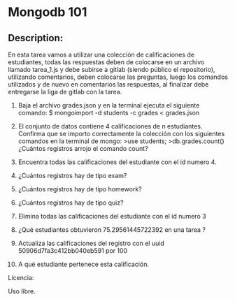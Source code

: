 #  Mongodb 101

## Description:
En esta tarea vamos a utilizar una colección de calificaciones de estudiantes, todas las respuestas deben de colocarse en un archivo llamado tarea_1.js y debe subirse a gitlab (siendo público el repositorio), utilizando comentarios, deben colocarse las preguntas, luego los comandos utilizados y de nuevo en comentarios las respuestas, al finalizar debe entregarse la liga de gitlab con la tarea.

1) Baja el archivo grades.json y en la terminal ejecuta el siguiente comando: $ mongoimport -d students -c grades < grades.json

2) El conjunto de datos contiene 4 calificaciones de n estudiantes. Confirma que se importo correctamente la colección con los siguientes comandos en la terminal de mongo: >use students; >db.grades.count() ¿Cuántos registros arrojo el comando count?

3) Encuentra todas las calificaciones del estudiante con el id numero 4.

4) ¿Cuántos registros hay de tipo exam?

5) ¿Cuántos registros hay de tipo homework?

6) ¿Cuántos registros hay de tipo quiz?

7) Elimina todas las calificaciones del estudiante con el id numero 3

8) ¿Qué estudiantes obtuvieron 75.29561445722392 en una tarea ?

9) Actualiza las calificaciones del registro con el uuid 50906d7fa3c412bb040eb591 por 100

10) A qué estudiante pertenece esta calificación.





Licencia: 

Uso libre. 
